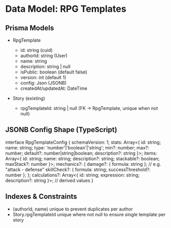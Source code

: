 # Data Model: RPG Templates

## Prisma Models

- RpgTemplate
  - id: string (cuid)
  - authorId: string (User)
  - name: string
  - description: string | null
  - isPublic: boolean (default false)
  - version: int (default 1)
  - config: Json (JSONB)
  - createdAt/updatedAt: DateTime

- Story (existing)
  - rpgTemplateId: string | null (FK → RpgTemplate, unique when not null)

## JSONB Config Shape (TypeScript)

interface RpgTemplateConfig {
  schemaVersion: 1;
  stats: Array<{ id: string; name: string; type: 'number'|'boolean'|'string'; min?: number; max?: number; default?: number|string|boolean; description?: string }>;
  items: Array<{ id: string; name: string; description?: string; stackable?: boolean; maxStack?: number }>;
  mechanics?: {
    damage?: { formula: string }; // e.g. "attack - defense"
    skillCheck?: { formula: string; successThreshold?: number };
  };
  calculations?: Array<{ id: string; expression: string; description?: string }>; // derived values
}

## Indexes & Constraints
- (authorId, name) unique to prevent duplicates per author
- Story.rpgTemplateId unique where not null to ensure single template per story
